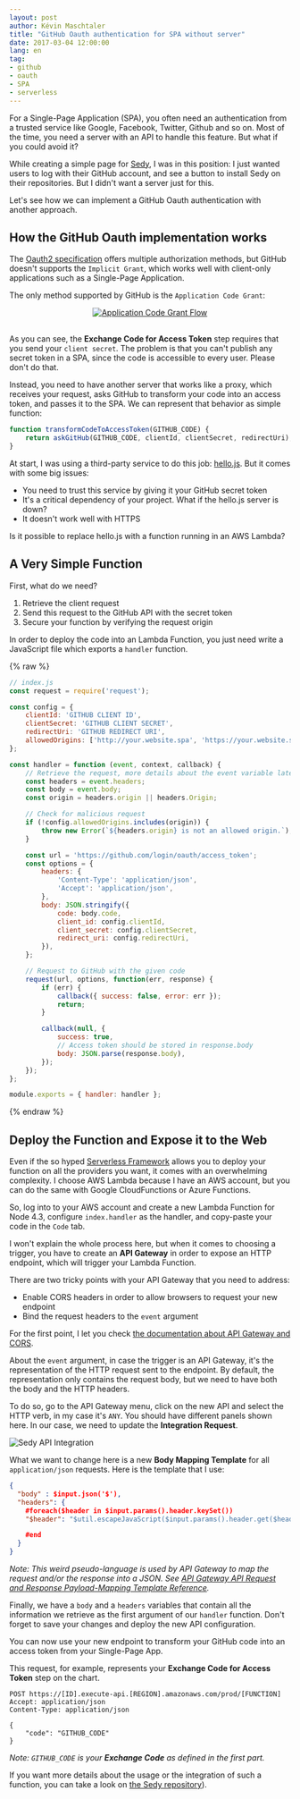 ```yaml
---
layout: post
author: Kévin Maschtaler
title: "GitHub Oauth authentication for SPA without server"
date: 2017-03-04 12:00:00
lang: en
tag:
- github
- oauth
- SPA
- serverless
---
```

For a Single-Page Application (SPA), you often need an authentication from a trusted service like Google, Facebook, Twitter, Github and so on.
Most of the time, you need a server with an API to handle this feature. But what if you could avoid it?

While creating a simple page for [Sedy](https://marmelab.com/sedy/), I was in this position: I just wanted users to log with their GitHub account, and see a button to install Sedy on their repositories. But I didn't want a server just for this.

Let's see how we can implement a GitHub Oauth authentication with another approach.
<!--more-->

## How the GitHub Oauth implementation works
The [Oauth2 specification](https://oauth.net/2/) offers multiple authorization methods, but GitHub doesn't supports the `Implicit Grant`, which works well with client-only applications such as a Single-Page Application.

The only method supported by GitHub is the `Application Code Grant`:

<center style="padding-bottom: 1rem;">
	<a href="http://www.bubblecode.net/fr/2016/01/22/comprendre-oauth2/">
		<img alt="Application Code Grant Flow" src="/blog/content/authorization_code_grant.png" />
	</a>
</center>

As you can see, the **Exchange Code for Access Token** step requires that you send your `client secret`. The problem is that you can't publish any secret token in a SPA, since the code is accessible to every user. Please don't do that.

Instead, you need to have another server that works like a proxy, which receives your request, asks GitHub to transform your code into an access token, and passes it to the SPA. We can represent that behavior as simple function:

```js
function transformCodeToAccessToken(GITHUB_CODE) {
    return askGitHub(GITHUB_CODE, clientId, clientSecret, redirectUri);
}
```

At start, I was using a third-party service to do this job: [hello.js](https://adodson.com/hello.js/). But it comes with some big issues:

- You need to trust this service by giving it your GitHub secret token
- It's a critical dependency of your project. What if the hello.js server is down?
- It doesn't work well with HTTPS

Is it possible to replace hello.js with a function running in an AWS Lambda?


## A Very Simple Function
First, what do we need?

1. Retrieve the client request
2. Send this request to the GitHub API with the secret token
3. Secure your function by verifying the request origin

In order to deploy the code into an Lambda Function, you just need write a JavaScript file which exports a `handler` function.

{% raw %}
```js
// index.js
const request = require('request');

const config = {
    clientId: 'GITHUB CLIENT ID',
    clientSecret: 'GITHUB CLIENT SECRET',
    redirectUri: 'GITHUB REDIRECT URI',
    allowedOrigins: ['http://your.website.spa', 'https://your.website.spa'],
};

const handler = function (event, context, callback) {
    // Retrieve the request, more details about the event variable later
    const headers = event.headers;
    const body = event.body;
    const origin = headers.origin || headers.Origin;

    // Check for malicious request
    if (!config.allowedOrigins.includes(origin)) {
        throw new Error(`${headers.origin} is not an allowed origin.`);
    }

    const url = 'https://github.com/login/oauth/access_token';
    const options = {
        headers: {
            'Content-Type': 'application/json',
            'Accept': 'application/json',
        },
        body: JSON.stringify({
            code: body.code,
            client_id: config.clientId,
            client_secret: config.clientSecret,
            redirect_uri: config.redirectUri,
        }),
    };

    // Request to GitHub with the given code
    request(url, options, function(err, response) {
        if (err) {
            callback({ success: false, error: err });
            return;
        }

        callback(null, {
            success: true,
            // Access token should be stored in response.body
            body: JSON.parse(response.body),
        });
    });
};

module.exports = { handler: handler };
```
{% endraw %}

## Deploy the Function and Expose it to the Web
Even if the so hyped [Serverless Framework](https://github.com/serverless/serverless) allows you to deploy your function on all the providers you want, it comes with an overwhelming complexity. I choose AWS Lambda because I have an AWS account, but you can do the same with Google CloudFunctions or Azure Functions.

So, log into to your AWS account and create a new Lambda Function for Node 4.3, configure `index.handler` as the handler, and copy-paste your code in the `Code` tab.

I won't explain the whole process here, but when it comes to choosing a trigger, you have to create an **API Gateway** in order to expose an HTTP endpoint, which will trigger your Lambda Function.

There are two tricky points with your API Gateway that you need to address:

- Enable CORS headers in order to allow browsers to request your new endpoint
- Bind the request headers to the `event` argument

For the first point, I let you check [the documentation about API Gateway and CORS](https://github.com/serverless/serverless).

About the `event` argument, in case the trigger is an API Gateway, it's the representation of the HTTP request sent to the endpoint.
By default, the representation only contains the request body, but we need to have both the body and the HTTP headers.

To do so, go to the API Gateway menu, click on the new API and select the HTTP verb, in my case it's `ANY`.
You should have different panels shown here. In our case, we need to update the **Integration Request**.

![Sedy API Integration](/blog/content/sedy_api_gateway.jpg)

What we want to change here is a new **Body Mapping Template** for all `application/json` requests. Here is the template that I use:

```json
{
  "body" : $input.json('$'),
  "headers": {
    #foreach($header in $input.params().header.keySet())
    "$header": "$util.escapeJavaScript($input.params().header.get($header))" #if($foreach.hasNext),#end

    #end
  }
}
```
*Note: This weird pseudo-language is used by API Gateway to map the request and/or the response into a JSON. See [API Gateway API Request and Response Payload-Mapping Template Reference](http://docs.aws.amazon.com/apigateway/latest/developerguide/api-gateway-mapping-template-reference.html).*

Finally, we have a `body` and a `headers` variables that contain all the information we retrieve as the first argument of our `handler` function. Don't forget to save your changes and deploy the new API configuration.

You can now use your new endpoint to transform your GitHub code into an access token from your Single-Page App.

This request, for example, represents your **Exchange Code for Access Token** step on the chart.

```
POST https://[ID].execute-api.[REGION].amazonaws.com/prod/[FUNCTION]
Accept: application/json
Content-Type: application/json

{
    "code": "GITHUB_CODE"
}
```
*Note: `GITHUB_CODE` is your **Exchange Code** as defined in the first part.*

If you want more details about the usage or the integration of such a function, you can take a look on [the Sedy repository](https://github.com/marmelab/sedy/blob/9996067cc1d379302f0152ec677f9b2d766711b1/oauth/src/index.js)).
